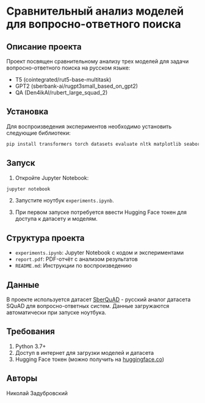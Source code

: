 # **Сравнительный анализ моделей для вопросно-ответного поиска**

## **Описание проекта**

Проект посвящен сравнительному анализу трех моделей для задачи вопросно-ответного поиска на русском языке:
- T5 (cointegrated/rut5-base-multitask)
- GPT2 (sberbank-ai/rugpt3small_based_on_gpt2)
- QA (Den4ikAI/rubert_large_squad_2)

## **Установка**

Для воспроизведения экспериментов необходимо установить следующие библиотеки:

```bash
pip install transformers torch datasets evaluate nltk matplotlib seaborn jupyter
```

## **Запуск**

1. Откройте Jupyter Notebook:

```bash
jupyter notebook
```

2. Запустите ноутбук `experiments.ipynb`.

3. При первом запуске потребуется ввести Hugging Face токен для доступа к датасету и моделям.

## **Структура проекта**

- `experiments.ipynb`: Jupyter Notebook с кодом и экспериментами
- `report.pdf`: PDF-отчёт с анализом результатов
- `README.md`: Инструкции по воспроизведению

## **Данные**

В проекте используется датасет [SberQuAD](https://huggingface.co/datasets/kuznetsoffandrey/sberquad) - русский аналог датасета SQuAD для вопросно-ответных систем. Данные загружаются автоматически при запуске ноутбука.

## **Требования**

1. Python 3.7+
2. Доступ в интернет для загрузки моделей и датасета
3. Hugging Face токен (можно получить на [huggingface.co](https://huggingface.co/))

## **Авторы**

Николай Задубровский
